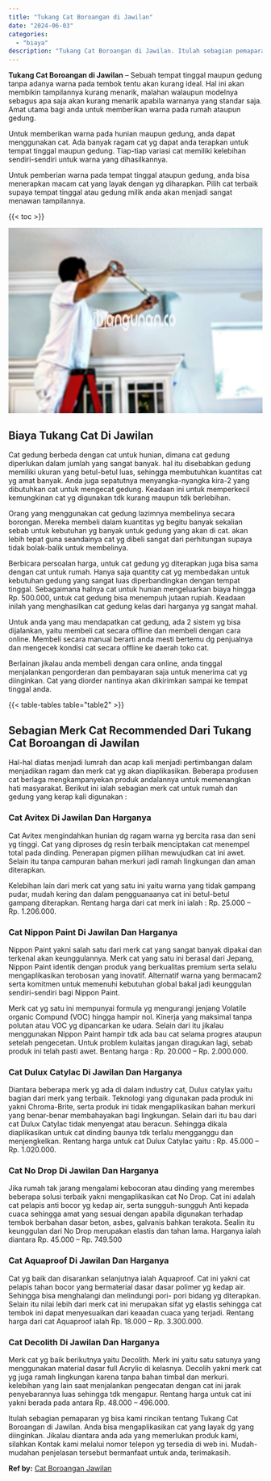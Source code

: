 ```yaml
---
title: "Tukang Cat Boroangan di Jawilan"
date: "2024-06-03"
categories: 
  - "biaya"
description: "Tukang Cat Boroangan di Jawilan. Itulah sebagian pemaparan yg bisa kami rincikan tentang Tukang Cat Boroangan di Jawilan. Anda bisa mengaplikasikan cat yang..."
---
```


**Tukang Cat Boroangan di Jawilan** – Sebuah tempat tinggal maupun gedung tanpa adanya warna pada tembok tentu akan kurang ideal. Hal ini akan membikin tampilannya kurang menarik, malahan walaupun modelnya sebagus apa saja akan kurang menarik apabila warnanya yang standar saja. Amat utama bagi anda untuk memberikan warna pada rumah ataupun gedung.

Untuk memberikan warna pada hunian maupun gedung, anda dapat menggunakan cat. Ada banyak ragam cat yg dapat anda terapkan untuk tempat tinggal maupun gedung. Tiap-tiap variasi cat memiliki kelebihan sendiri-sendiri untuk warna yang dihasilkannya.

Untuk pemberian warna pada tempat tinggal ataupun gedung, anda bisa menerapkan macam cat yang layak dengan yg diharapkan. Pilih cat terbaik supaya tempat tinggal atau gedung milik anda akan menjadi sangat menawan tampilannya.

{{< toc >}}

![Tukang Cat Boroangan di Jawilan](/images/jasa-cat-murah17.png)

## Biaya Tukang Cat Di Jawilan

Cat gedung berbeda dengan cat untuk hunian, dimana cat gedung diperlukan dalam jumlah yang sangat banyak. hal itu disebabkan gedung memiliki ukuran yang betul-betul luas, sehingga membutuhkan kuantitas cat yg amat banyak. Anda juga sepatutnya menyangka-nyangka kira-2 yang dibutuhkan cat untuk mengecat gedung. Keadaan ini untuk memperkecil kemungkinan cat yg digunakan tdk kurang maupun tdk berlebihan.

Orang yang menggunakan cat gedung lazimnya membelinya secara borongan. Mereka membeli dalam kuantitas yg begitu banyak sekalian sebab untuk kebutuhan yg banyak untuk gedung yang akan di cat. akan lebih tepat guna seandainya cat yg dibeli sangat dari perhitungan supaya tidak bolak-balik untuk membelinya.

Berbicara persoalan harga, untuk cat gedung yg diterapkan juga bisa sama dengan cat untuk rumah. Hanya saja quantity cat yg membedakan untuk kebutuhan gedung yang sangat luas diperbandingkan dengan tempat tinggal. Sebagaimana halnya cat untuk hunian mengeluarkan biaya hingga Rp. 500.000, untuk cat gedung bisa menempuh jutaan rupiah. Keadaan inilah yang menghasilkan cat gedung kelas dari harganya yg sangat mahal.

Untuk anda yang mau mendapatkan cat gedung, ada 2 sistem yg bisa dijalankan, yaitu membeli cat secara offline dan membeli dengan cara online. Membeli secara manual berarti anda mesti bertemu dg penjualnya dan mengecek kondisi cat secara offline ke daerah toko cat.

Berlainan jikalau anda membeli dengan cara online, anda tinggal menjalankan pengorderan dan pembayaran saja untuk menerima cat yg diinginkan. Cat yang diorder nantinya akan dikirimkan sampai ke tempat tinggal anda.

{{< table-tables table="table2" >}}

## Sebagian Merk Cat Recommended Dari Tukang Cat Boroangan di Jawilan

Hal-hal diatas menjadi lumrah dan acap kali menjadi pertimbangan dalam menjadikan ragam dan merk cat yg akan diaplikasikan. Beberapa produsen cat berlaga mengkampanyekan produk andalannya untuk memenangkan hati masyarakat. Berikut ini ialah sebagian merk cat untuk rumah dan gedung yang kerap kali digunakan :

### Cat Avitex Di Jawilan Dan Harganya

Cat Avitex mengindahkan hunian dg ragam warna yg bercita rasa dan seni yg tinggi. Cat yang diproses dg resin terbaik menciptakan cat menempel total pada dinding. Penerapan pigmen pilihan mewujudkan cat ini awet. Selain itu tanpa campuran bahan merkuri jadi ramah lingkungan dan aman diterapkan.

Kelebihan lain dari merk cat yang satu ini yaitu warna yang tidak gampang pudar, mudah kering dan dalam pengguanaanya cat ini betul-betul gampang diterapkan. Rentang harga dari cat merk ini ialah : Rp. 25.000 – Rp. 1.206.000.

### Cat Nippon Paint Di Jawilan Dan Harganya

Nippon Paint yakni salah satu dari merk cat yang sangat banyak dipakai dan terkenal akan keunggulannya. Merk cat yang satu ini berasal dari Jepang, Nippon Paint identik dengan produk yang berkualitas premium serta selalu mengaplikasikan terobosan yang inovatif. Alternatif warna yang bermacam2 serta komitmen untuk memenuhi kebutuhan global bakal jadi keunggulan sendiri-sendiri bagi Nippon Paint.

Merk cat yg satu ini mempunyai formula yg mengurangi jenjang Volatile organic Compund (VOC) hingga hampir nol. Kinerja yang maksimal tanpa polutan atau VOC yg dipancarkan ke udara. Selain dari itu jikalau menggunakan Nippon Paint hampir tdk ada bau cat selama progres ataupun setelah pengecetan. Untuk problem kulaitas jangan diragukan lagi, sebab produk ini telah pasti awet. Bentang harga : Rp. 20.000 – Rp. 2.000.000.

### Cat Dulux Catylac Di Jawilan Dan Harganya

Diantara beberapa merk yg ada di dalam industry cat, Dulux catylax yaitu bagian dari merk yang terbaik. Teknologi yang digunakan pada produk ini yakni Chroma-Brite, serta produk ini tidak mengaplikasikan bahan merkuri yang benar-benar membahayakan bagi lingkungan. Selain dari itu bau dari cat Dulux Catylac tidak menyengat atau beracun. Sehingga dikala diaplikasikan untuk cat dinding baunya tdk terlalu mengganggu dan menjengkelkan. Rentang harga untuk cat Dulux Catylac yaitu : Rp. 45.000 – Rp. 1.020.000.

### Cat No Drop Di Jawilan Dan Harganya

Jika rumah tak jarang mengalami kebocoran atau dinding yang merembes beberapa solusi terbaik yakni mengaplikasikan cat No Drop. Cat ini adalah cat pelapis anti bocor yg kedap air, serta sungguh-sungguh Anti kepada cuaca sehingga amat yang sesuai dengan apabila digunakan terhadap tembok berbahan dasar beton, asbes, galvanis bahkan terakota. Sealin itu keunggulan dari No Drop merupakan elastis dan tahan lama. Harganya ialah diantara Rp. 45.000 – Rp. 749.500

### Cat Aquaproof Di Jawilan Dan Harganya

Cat yg baik dan disarankan selanjutnya ialah Aquaproof. Cat ini yakni cat pelapis tahan bocor yang bermaterial dasar dasar polimer yg kedap air. Sehingga bisa menghalangi dan melindungi pori- pori bidang yg diterapkan. Selain itu nilai lebih dari merk cat ini merupakan sifat yg elastis sehingga cat tembok ini dapat menyesuaikan dari keaadan cuaca yang terjadi. Rentang harga dari cat Aquaproof ialah Rp. 18.000 – Rp. 3.300.000.

### Cat Decolith Di Jawilan Dan Harganya

Merk cat yg baik berikutnya yaitu Decolith. Merk ini yaitu satu satunya yang menggunakan material dasar full Acrylic di kelasnya. Decolih yakni merk cat yg juga ramah lingkungan karena tanpa bahan timbal dan merkuri. kelebihan yang lain saat menjalankan pengecatan dengan cat ini jarak penyebarannya luas sehingga tdk mengapur. Rentang harga untuk cat ini yakni berada pada antara Rp. 48.000 – 496.000.

Itulah sebagian pemaparan yg bisa kami rincikan tentang Tukang Cat Boroangan di Jawilan. Anda bisa mengaplikasikan cat yang layak dg yang diinginkan. Jikalau diantara anda ada yang memerlukan produk kami, silahkan Kontak kami melalui nomor telepon yg tersedia di web ini. Mudah-mudahan penjelasan tersebut bermanfaat untuk anda, terimakasih.

**Ref by:** [Cat Boroangan Jawilan](https://id.wikipedia.org/wiki/Cat)
